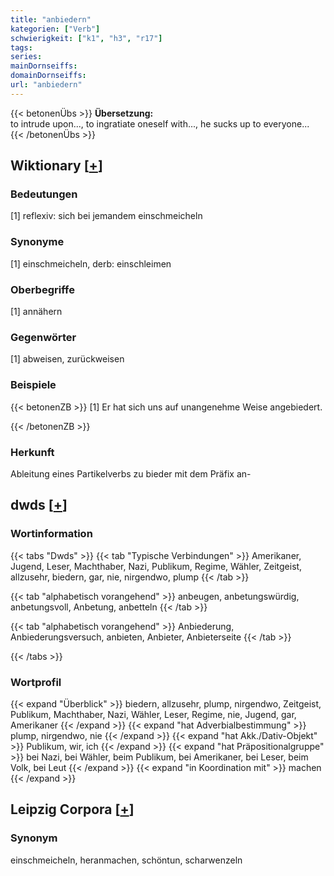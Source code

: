 ```yaml
---
title: "anbiedern"
kategorien: ["Verb"]
schwierigkeit: ["k1", "h3", "r17"]
tags:
series:
mainDornseiffs:
domainDornseiffs:
url: "anbiedern"
---
```


{{< betonenÜbs >}}
**Übersetzung:**  
to intrude upon..., to ingratiate oneself with..., he sucks up to everyone...  
{{< /betonenÜbs >}}

## Wiktionary [[+](https://de.wiktionary.org/wiki/anbiedern)]

### Bedeutungen
[1] reflexiv: sich bei jemandem einschmeicheln  

### Synonyme
[1] einschmeicheln, derb: einschleimen  

### Oberbegriffe
[1] annähern  

### Gegenwörter
[1] abweisen, zurückweisen  

### Beispiele
{{< betonenZB >}}
[1] Er hat sich uns auf unangenehme Weise angebiedert.  

{{< /betonenZB >}}
### Herkunft
Ableitung eines Partikelverbs zu bieder mit dem Präfix an-  



## dwds [[+](https://www.dwds.de/wb/anbiedern)]

### Wortinformation
{{< tabs "Dwds" >}}
{{< tab "Typische Verbindungen" >}}
Amerikaner, Jugend, Leser, Machthaber, Nazi, Publikum, Regime, Wähler, Zeitgeist, allzusehr, biedern, gar, nie, nirgendwo, plump
{{< /tab >}}

{{< tab "alphabetisch vorangehend" >}}
anbeugen, anbetungswürdig, anbetungsvoll, Anbetung, anbetteln
{{< /tab >}}

{{< tab "alphabetisch vorangehend" >}}
Anbiederung, Anbiederungsversuch, anbieten, Anbieter, Anbieterseite
{{< /tab >}}

{{< /tabs >}}

### Wortprofil
{{< expand "Überblick" >}} biedern, allzusehr, plump, nirgendwo, Zeitgeist, Publikum, Machthaber, Nazi, Wähler, Leser, Regime, nie, Jugend, gar, Amerikaner {{< /expand >}}
{{< expand "hat Adverbialbestimmung" >}} plump, nirgendwo, nie {{< /expand >}}
{{< expand "hat Akk./Dativ-Objekt" >}} Publikum, wir, ich {{< /expand >}}
{{< expand "hat Präpositionalgruppe" >}} bei Nazi, bei Wähler, beim Publikum, bei Amerikaner, bei Leser, beim Volk, bei Leut {{< /expand >}}
{{< expand "in Koordination mit" >}} machen {{< /expand >}}

## Leipzig Corpora [[+](https://corpora.uni-leipzig.de/en/res?word=anbiedern&corpusId=deu_newscrawl-public_2018)]


### Synonym
einschmeicheln, heranmachen, schöntun, scharwenzeln


